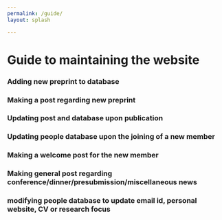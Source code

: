 ```yaml
---
permalink: /guide/
layout: splash

---
```


# Guide to maintaining the website

### Adding new preprint to database
### Making a post regarding new preprint
### Updating post and database upon publication
### Updating people database upon the joining of a new member
### Making a welcome post for the new member
### Making general post regarding conference/dinner/presubmission/miscellaneous news
### modifying people database to update email id, personal website, CV or research focus
### 
